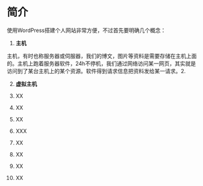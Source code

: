 # 简介

使用WordPress搭建个人网站非常方便，不过首先要明确几个概念：

1. **主机**

主机，有时也称服务器或伺服器，我们的博文，图片等资料是需要存储在主机上面的。主机上跑着服务器软件，24h不停机，我们通过网络访问某一网页，其实就是访问到了某台主机上的某个资源。软件得到请求信息把资料发给某一请求。2. 

2. **虚拟主机**

1. XX
2. XX
3. XX
4. XXX
5. XX
6. XX
7. XX
8. XX




